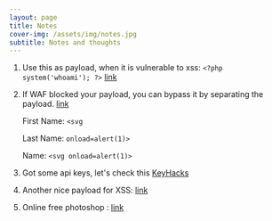 ```yaml
---
layout: page
title: Notes
cover-img: /assets/img/notes.jpg
subtitle: Notes and thoughts
---
```


1. Use this as payload, when it is vulnerable to xss: `<?php system('whoami'); ?>` [link](https://amakki.me/how-i-made-15k-from-remote-code-execution-vulnerability-2e1b14b3902a)

2. If WAF blocked your payload, you can bypass it by separating the payload. [link](https://twitter.com/AMakki1337/status/1478048809217400837)

    First Name: `<svg`

    Last Name: `onload=alert(1)>`

    Name: `<svg onload=alert(1)>`

3. Got some api keys, let's check this [KeyHacks](https://github.com/streaak/keyhacks) 

4. Another nice payload for XSS: [link](https://brutelogic.com.br/poc.svg)
5. Online free photoshop : [link](https://www.photopea.com/)

